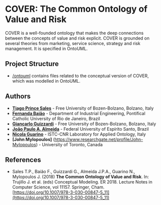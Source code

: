 # COVER: The Common Ontology of Value and Risk

COVER is a well-founded ontology that makes the deep connections between the concepts of value and risk explicit. COVER is grounded on several theories from marketing, service science, strategy and risk management. It is specified in OntoUML.

## Project Structure

* [/ontouml](/ontouml) contains files related to the conceptual version of COVER, which was modelled in OntoUML.


## Authors

* **[Tiago Prince Sales](https://www.inf.unibz.it/~tpsales/)** - Free University of Bozen-Bolzano, Bolzano, Italy
* **[Fernanda Baião](https://www.researchgate.net/profile/Fernanda-Baiao-2)** - Department of Industrial Engineering, Pontifical Catholic University of Rio de Janeiro, Brazil
* **[Giancarlo Guizzardi](http://www.inf.ufes.br/~gguizzardi)** - Free University of Bozen-Bolzano, Bolzano, Italy
* **[João Paulo A. Almeida](https://www.researchgate.net/profile/Joao_Almeida16)** - Federal University of Espírito Santo, Brazil 
* **[Nicola Guarino](https://www.istc.cnr.it/it/people/nicola-guarino)** - ISTC-CNR Laboratory for Applied Ontology, Italy 
* **[John Mylopoulos]** (https://www.researchgate.net/profile/John-Mylopoulos) - University of Toronto, Canada 


## References

- Sales T.P., Baião F., Guizzardi G., Almeida J.P.A., Guarino N., Mylopoulos J. (2018) **The Common Ontology of Value and Risk**. In: Trujillo J. et al. (eds) Conceptual Modeling. ER 2018. Lecture Notes in Computer Science, vol 11157. Springer, Cham. [https://doi.org/10.1007/978-3-030-00847-5_11](https://doi.org/10.1007/978-3-030-00847-5_11)
